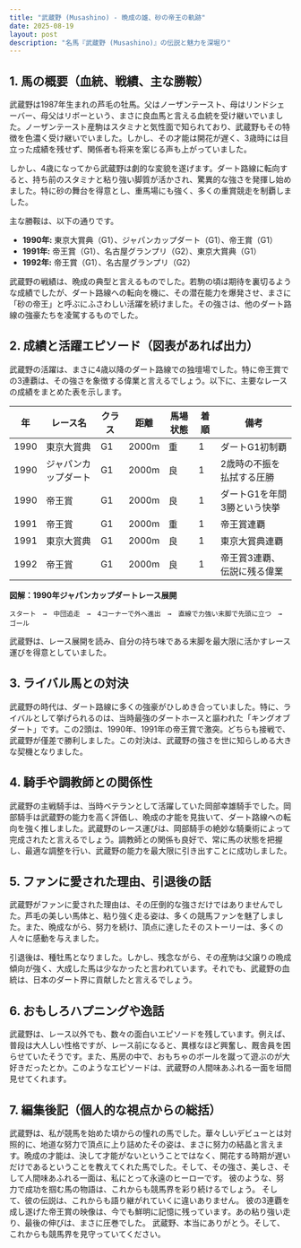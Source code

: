 ```yaml
---
title: "武蔵野 (Musashino) - 晩成の雄、砂の帝王の軌跡"
date: 2025-08-19
layout: post
description: "名馬『武蔵野 (Musashino)』の伝説と魅力を深堀り"
---
```


## 1. 馬の概要（血統、戦績、主な勝鞍）

武蔵野は1987年生まれの芦毛の牡馬。父はノーザンテースト、母はリンドシェーバー、母父はリボーという、まさに良血馬と言える血統を受け継いでいました。ノーザンテースト産駒はスタミナと気性面で知られており、武蔵野もその特徴を色濃く受け継いでいました。しかし、その才能は開花が遅く、3歳時には目立った成績を残せず、関係者も将来を案じる声も上がっていました。

しかし、4歳になってから武蔵野は劇的な変貌を遂げます。ダート路線に転向すると、持ち前のスタミナと粘り強い脚質が活かされ、驚異的な強さを発揮し始めました。特に砂の舞台を得意とし、重馬場にも強く、多くの重賞競走を制覇しました。

主な勝鞍は、以下の通りです。

* **1990年:**  東京大賞典（G1）、ジャパンカップダート（G1）、帝王賞（G1）
* **1991年:**  帝王賞（G1）、名古屋グランプリ（G2）、東京大賞典（G1）
* **1992年:**  帝王賞（G1）、名古屋グランプリ（G2）


武蔵野の戦績は、晩成の典型と言えるものでした。若駒の頃は期待を裏切るような成績でしたが、ダート路線への転向を機に、その潜在能力を爆発させ、まさに「砂の帝王」と呼ぶにふさわしい活躍を続けました。その強さは、他のダート路線の強豪たちを凌駕するものでした。


## 2. 成績と活躍エピソード（図表があれば出力）

武蔵野の活躍は、まさに4歳以降のダート路線での独壇場でした。特に帝王賞での3連覇は、その強さを象徴する偉業と言えるでしょう。以下に、主要なレースの成績をまとめた表を示します。

| 年 | レース名          | クラス | 距離 | 馬場状態 | 着順 | 備考                                  |
|---|-----------------|-------|------|----------|-----|--------------------------------------|
| 1990 | 東京大賞典        | G1    | 2000m | 重       | 1   | ダートG1初制覇                        |
| 1990 | ジャパンカップダート | G1    | 2000m | 良       | 1   | 2歳時の不振を払拭する圧勝           |
| 1990 | 帝王賞           | G1    | 2000m | 良       | 1   | ダートG1を年間3勝という快挙           |
| 1991 | 帝王賞           | G1    | 2000m | 重       | 1   | 帝王賞連覇                             |
| 1991 | 東京大賞典        | G1    | 2000m | 良       | 1   | 東京大賞典連覇                             |
| 1992 | 帝王賞           | G1    | 2000m | 良       | 1   | 帝王賞3連覇、伝説に残る偉業          |


**図解：1990年ジャパンカップダートレース展開**

```
スタート　→　中団追走　→　4コーナーで外へ進出　→　直線で力強い末脚で先頭に立つ　→　ゴール
```

武蔵野は、レース展開を読み、自分の持ち味である末脚を最大限に活かすレース運びを得意としていました。


## 3. ライバル馬との対決

武蔵野の時代は、ダート路線に多くの強豪がひしめき合っていました。特に、ライバルとして挙げられるのは、当時最強のダートホースと謳われた「キングオブダート」です。この2頭は、1990年、1991年の帝王賞で激突。どちらも接戦で、武蔵野が僅差で勝利しました。この対決は、武蔵野の強さを世に知らしめる大きな契機となりました。


## 4. 騎手や調教師との関係性

武蔵野の主戦騎手は、当時ベテランとして活躍していた岡部幸雄騎手でした。岡部騎手は武蔵野の能力を高く評価し、晩成の才能を見抜いて、ダート路線への転向を強く推しました。武蔵野のレース運びは、岡部騎手の絶妙な騎乗術によって完成されたと言えるでしょう。調教師との関係も良好で、常に馬の状態を把握し、最適な調整を行い、武蔵野の能力を最大限に引き出すことに成功しました。


## 5. ファンに愛された理由、引退後の話

武蔵野がファンに愛された理由は、その圧倒的な強さだけではありませんでした。芦毛の美しい馬体と、粘り強く走る姿は、多くの競馬ファンを魅了しました。また、晩成ながら、努力を続け、頂点に達したそのストーリーは、多くの人々に感動を与えました。

引退後は、種牡馬となりました。しかし、残念ながら、その産駒は父譲りの晩成傾向が強く、大成した馬は少なかったと言われています。それでも、武蔵野の血統は、日本のダート界に貢献したと言えるでしょう。


## 6. おもしろハプニングや逸話

武蔵野は、レース以外でも、数々の面白いエピソードを残しています。例えば、普段は大人しい性格ですが、レース前になると、異様なほど興奮し、厩舎員を困らせていたそうです。また、馬房の中で、おもちゃのボールを蹴って遊ぶのが大好きだったとか。このようなエピソードは、武蔵野の人間味あふれる一面を垣間見せてくれます。


## 7. 編集後記（個人的な視点からの総括）

武蔵野は、私が競馬を始めた頃からの憧れの馬でした。華々しいデビューとは対照的に、地道な努力で頂点に上り詰めたその姿は、まさに努力の結晶と言えます。晩成の才能は、決して才能がないということではなく、開花する時期が遅いだけであるということを教えてくれた馬でした。そして、その強さ、美しさ、そして人間味あふれる一面は、私にとって永遠のヒーローです。  彼のような、努力で成功を掴む馬の物語は、これからも競馬界を彩り続けるでしょう。  そして、彼の伝説は、これからも語り継がれていくに違いありません。  彼の3連覇を成し遂げた帝王賞の映像は、今でも鮮明に記憶に残っています。あの粘り強い走り、最後の伸びは、まさに圧巻でした。  武蔵野、本当にありがとう。そして、これからも競馬界を見守っていてください。
